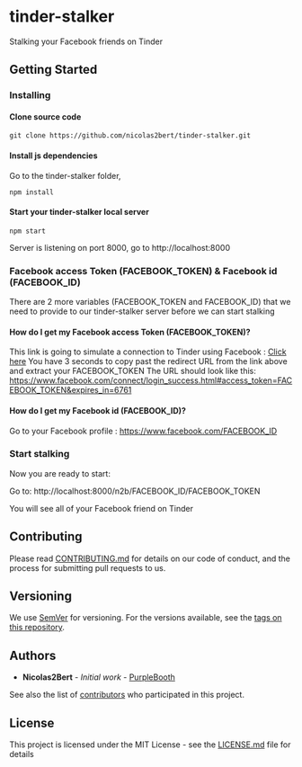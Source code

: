 # tinder-stalker

Stalking your Facebook friends on Tinder

## Getting Started

### Installing

#### Clone source code

```
git clone https://github.com/nicolas2bert/tinder-stalker.git
```

#### Install js dependencies

Go to the tinder-stalker folder,

```
npm install
```

#### Start your tinder-stalker local server

```
npm start
```

Server is listening on port 8000, go to http://localhost:8000


### Facebook access Token (FACEBOOK_TOKEN) & Facebook id (FACEBOOK_ID)

There are 2 more variables (FACEBOOK_TOKEN and FACEBOOK_ID) that we need to provide to our tinder-stalker server before we can start stalking 

#### How do I get my Facebook access Token (FACEBOOK_TOKEN)?

This link is going to simulate a connection to Tinder using Facebook :
[Click here](https://www.facebook.com/dialog/oauth?client_id=464891386855067&redirect_uri=https://www.facebook.com/connect/login_success.html&response_type=token)
You have 3 seconds to copy past the redirect URL from the link above and extract your FACEBOOK_TOKEN
The URL should look like this:
https://www.facebook.com/connect/login_success.html#access_token=FACEBOOK_TOKEN&expires_in=6761

#### How do I get my Facebook id (FACEBOOK_ID)?

Go to your Facebook profile : https://www.facebook.com/FACEBOOK_ID


### Start stalking

Now you are ready to start:

Go to: http://localhost:8000/n2b/FACEBOOK_ID/FACEBOOK_TOKEN

You will see all of your Facebook friend on Tinder

## Contributing

Please read [CONTRIBUTING.md](CONTRIBUTING.md) for details on our code of conduct, and the process for submitting pull requests to us.

## Versioning

We use [SemVer](http://semver.org/) for versioning. For the versions available, see the [tags on this repository](https://github.com/your/project/tags). 

## Authors

* **Nicolas2Bert** - *Initial work* - [PurpleBooth](https://github.com/PurpleBooth)

See also the list of [contributors](https://github.com/your/project/contributors) who participated in this project.

## License

This project is licensed under the MIT License - see the [LICENSE.md](LICENSE.md) file for details
